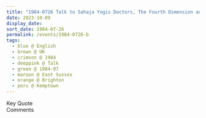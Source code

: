 ```yaml
---
title: "1984-0726 Talk to Sahaja Yogis Doctors, The Fourth Dimension and the Parasympathetic, Kemptown, Brighton, East Sussex, UK"
date: 2023-10-09
display_date: 
sort_date: 1984-07-26
permalink: /events/1984-0726-b
tags:
  - blue @ English
  - brown @ UK
  - crimson @ 1984
  - deeppink @ Talk
  - green @ 1984-07
  - maroon @ East Sussex
  - orange @ Brighton
  - peru @ Kemptown
---
```


<wave-list>
  <list-title color="green" width="75">Key Quote</list-title>
  <list-item color="BlanchedAlmond"  width="200"></list-item>
  <list-item color="Lavender"></list-item>
  <list-item color="BlanchedAlmond"></list-item>
</wave-list>

<br>

<wave-list>
  <list-title color="green" width="75">Comments</list-title>
  <list-item color="BlanchedAlmond"  width="200"></list-item>
  <list-item color="Lavender"></list-item>
  <list-item color="BlanchedAlmond"></list-item>
</wave-list>